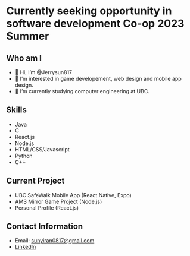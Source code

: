 # Currently seeking opportunity in software development Co-op 2023 Summer

## Who am I
- 👋 Hi, I’m @Jerrysun817
- 👀 I’m interested in game developement, web design and mobile app design.
- 🌱 I’m currently studying computer engineering at UBC.

## Skills
- Java
- C
- React.js
- Node.js
- HTML/CSS/Javascript
- Python
- C++


## Current Project
- UBC SafeWalk Mobile App (React Native, Expo)
- AMS Mirror Game Project (Node.js)
- Personal Profile (React.js)

## Contact Information
- Email: sunyiran0817@gmail.com
- [LinkedIn](https://www.linkedin.com/in/yiran-sun-jerry/)
